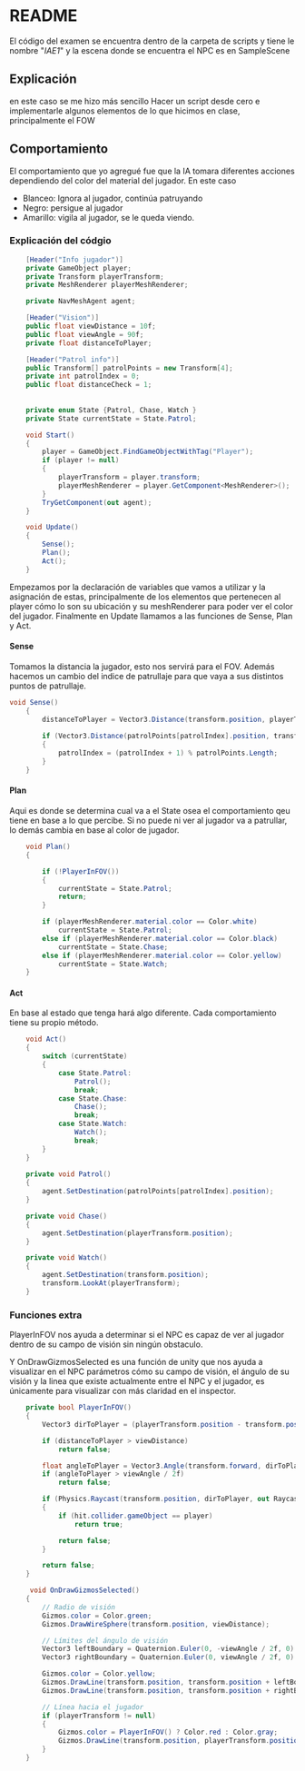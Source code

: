 # README

El código del examen se encuentra dentro de la carpeta de scripts y tiene le nombre "*IAE1*" y la escena donde se encuentra el NPC es en SampleScene

## Explicación

en este caso se me hizo más sencillo Hacer un script desde cero e implementarle algunos elementos de lo que hicimos en clase, principalmente el FOW

## Comportamiento
El comportamiento que yo agregué fue que la IA tomara diferentes acciones dependiendo del color del material del jugador. En este caso
- Blanceo: Ignora al jugador, continúa patruyando
- Negro: persigue al jugador
- Amarillo: vigila al jugador, se le queda viendo.

### Explicación del códgio
``` C#
    [Header("Info jugador")]
    private GameObject player;
    private Transform playerTransform;
    private MeshRenderer playerMeshRenderer;

    private NavMeshAgent agent;

    [Header("Vision")]
    public float viewDistance = 10f;
    public float viewAngle = 90f;
    private float distanceToPlayer;

    [Header("Patrol info")]
    public Transform[] patrolPoints = new Transform[4];
    private int patrolIndex = 0;
    public float distanceCheck = 1;
    
    
    private enum State {Patrol, Chase, Watch }
    private State currentState = State.Patrol;

    void Start()
    {
        player = GameObject.FindGameObjectWithTag("Player");
        if (player != null)
        {
            playerTransform = player.transform;
            playerMeshRenderer = player.GetComponent<MeshRenderer>();
        }
        TryGetComponent(out agent);
    }

    void Update()
    {
        Sense();
        Plan();
        Act();
    }
```

Empezamos por la declaración de variables que vamos a utilizar y la asignación de estas, principalmente de los elementos que pertenecen al player cómo lo son su ubicación y su meshRenderer para poder ver el color del jugador.
Finalmente en Update llamamos a las funciones de Sense, Plan y Act.

#### Sense
Tomamos la distancia la jugador, esto nos servirá para el FOV. Además hacemos un cambio del indice de patrullaje para que vaya a sus distintos puntos de patrullaje.
```C#
void Sense()
    {
        distanceToPlayer = Vector3.Distance(transform.position, playerTransform.position);
        
        if (Vector3.Distance(patrolPoints[patrolIndex].position, transform.position) < distanceCheck && currentState == State.Patrol)
        {
            patrolIndex = (patrolIndex + 1) % patrolPoints.Length;
        }
    }
```
#### Plan
Aqui es donde se determina cual va a el State osea el comportamiento qeu tiene en base a lo que percibe. Si no puede ni ver al jugador va a patrullar, lo demás cambia en base al color de jugador.
```C#
    void Plan()
    {

        if (!PlayerInFOV())
        {
            currentState = State.Patrol;
            return;
        }

        if (playerMeshRenderer.material.color == Color.white)
            currentState = State.Patrol;
        else if (playerMeshRenderer.material.color == Color.black)
            currentState = State.Chase;
        else if (playerMeshRenderer.material.color == Color.yellow)
            currentState = State.Watch;
    }
``` 
#### Act
En base al estado que tenga hará algo diferente. Cada comportamiento tiene su propio método.
```C#
    void Act()
    {
        switch (currentState)
        {
            case State.Patrol:
                Patrol();
                break;
            case State.Chase:
                Chase();
                break;
            case State.Watch:
                Watch();
                break;
        }
    }
    
    private void Patrol()
    {
        agent.SetDestination(patrolPoints[patrolIndex].position);
    }

    private void Chase()
    {
        agent.SetDestination(playerTransform.position);
    }

    private void Watch()
    {
        agent.SetDestination(transform.position);
        transform.LookAt(playerTransform);
    }
```

### Funciones extra
PlayerInFOV nos ayuda a determinar si el NPC es capaz de ver al jugador dentro de su campo de visión sin ningún obstaculo.

Y OnDrawGizmosSelected es una función de unity que nos ayuda a visualizar en el NPC parámetros cómo su campo de visión, el ángulo de su visión y la linea que existe actualmente entre el NPC y el jugador, es únicamente para visualizar con más claridad en el inspector.

```C#
    private bool PlayerInFOV()
    {
        Vector3 dirToPlayer = (playerTransform.position - transform.position).normalized;

        if (distanceToPlayer > viewDistance)
            return false;

        float angleToPlayer = Vector3.Angle(transform.forward, dirToPlayer);
        if (angleToPlayer > viewAngle / 2f)
            return false;

        if (Physics.Raycast(transform.position, dirToPlayer, out RaycastHit hit, distanceToPlayer))
        {
            if (hit.collider.gameObject == player)
                return true;

            return false;
        }

        return false;
    }

     void OnDrawGizmosSelected()
    {
        // Radio de visión
        Gizmos.color = Color.green;
        Gizmos.DrawWireSphere(transform.position, viewDistance);

        // Límites del ángulo de visión
        Vector3 leftBoundary = Quaternion.Euler(0, -viewAngle / 2f, 0) * transform.forward;
        Vector3 rightBoundary = Quaternion.Euler(0, viewAngle / 2f, 0) * transform.forward;

        Gizmos.color = Color.yellow;
        Gizmos.DrawLine(transform.position, transform.position + leftBoundary * viewDistance);
        Gizmos.DrawLine(transform.position, transform.position + rightBoundary * viewDistance);

        // Línea hacia el jugador
        if (playerTransform != null)
        {
            Gizmos.color = PlayerInFOV() ? Color.red : Color.gray;
            Gizmos.DrawLine(transform.position, playerTransform.position);
        }
    }
```